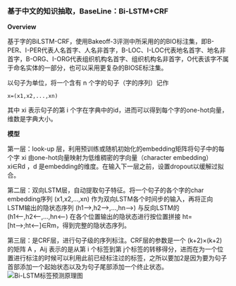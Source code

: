 ### **基于中文的知识抽取，BaseLine：Bi-LSTM+CRF**

**Overview**

基于字的BiLSTM-CRF，使用Bakeoff-3评测中所采用的的BIO标注集，即B-PER、I-PER代表人名首字、人名非首字，B-LOC、I-LOC代表地名首字、地名非首字，B-ORG、I-ORG代表组织机构名首字、组织机构名非首字，O代表该字不属于命名实体的一部分，也可以采用更复杂的BIOSE标注集。

以句子为单位，将一个含有 n 个字的句子（字的序列）记作
	  
`x=(x1,x2,...,xn)`

其中 xi 表示句子的第 i 个字在字典中的id，进而可以得到每个字的one-hot向量，维数是字典大小。

**模型**

第一层：look-up 层，利用预训练或随机初始化的embedding矩阵将句子中的每个字 xi 由one-hot向量映射为低维稠密的字向量（character embedding）xi∈Rd ，d 是embedding的维度。在输入下一层之前，设置dropout以缓解过拟合。

第二层：双向LSTM层，自动提取句子特征。将一个句子的各个字的char embedding序列 (x1,x2,...,xn) 作为双向LSTM各个时间步的输入，再将正向LSTM输出的隐状态序列 (h1⟶,h2⟶,...,hn⟶) 与反向LSTM的 (h1⟵,h2⟵,...,hn⟵) 在各个位置输出的隐状态进行按位置拼接 ht=[ht⟶;ht⟵]∈Rm，得到完整的隐状态序列。

第三层：是CRF层，进行句子级的序列标注。CRF层的参数是一个 (k+2)×(k+2) 的矩阵 A ，Aij 表示的是从第 i 个标签到第 j个标签的转移得分，进而在为一个位置进行标注的时候可以利用此前已经标注过的标签，之所以要加2是因为要为句子首部添加一个起始状态以及为句子尾部添加一个终止状态。
![Bi-LSTM标签预测原理图](https://github.com/lvjianxin/Knowledge-extraction/blob/master/img-folder/webp.webp.jpg)
